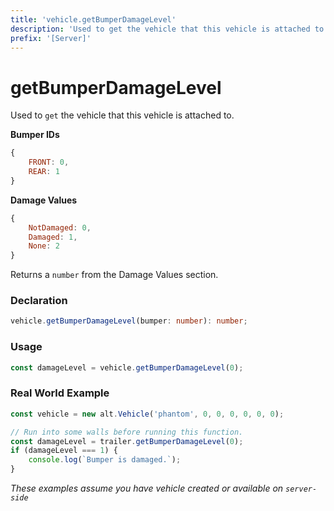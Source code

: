```yaml
---
title: 'vehicle.getBumperDamageLevel'
description: 'Used to get the vehicle that this vehicle is attached to.'
prefix: '[Server]'
---
```


# getBumperDamageLevel

Used to `get` the vehicle that this vehicle is attached to.

**Bumper IDs**

```js
{
    FRONT: 0,
    REAR: 1
}
```

**Damage Values**

```js
{
    NotDamaged: 0,
    Damaged: 1,
    None: 2
}
```

Returns a `number` from the Damage Values section.

### Declaration

```typescript
vehicle.getBumperDamageLevel(bumper: number): number;
```

### Usage

```js
const damageLevel = vehicle.getBumperDamageLevel(0);
```

### Real World Example

```js
const vehicle = new alt.Vehicle('phantom', 0, 0, 0, 0, 0, 0);

// Run into some walls before running this function.
const damageLevel = trailer.getBumperDamageLevel(0);
if (damageLevel === 1) {
    console.log(`Bumper is damaged.`);
}
```

_These examples assume you have vehicle created or available on `server-side`_